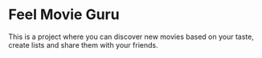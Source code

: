 # Feel Movie Guru

This is a project where you can discover new movies based on your taste, create lists and share them with your friends.
